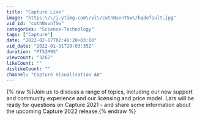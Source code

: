 ```yaml
---
title: "Capture Live"
image: "https:\/\/i.ytimg.com\/vi\/cuthNsvnTSw\/hqdefault.jpg"
vid_id: "cuthNsvnTSw"
categories: "Science-Technology"
tags: ["Capture"]
date: "2022-02-17T02:46:20+03:00"
vid_date: "2022-01-31T20:03:35Z"
duration: "PT52M9S"
viewcount: "3267"
likeCount: ""
dislikeCount: ""
channel: "Capture Visualisation AB"
---
```

{% raw %}Join us to discuss a range of topics, including our new support and community experience and our licensing and price model. Lars will be ready for questions on Capture 2021 - and share some information about the upcoming Capture 2022 release.{% endraw %}
